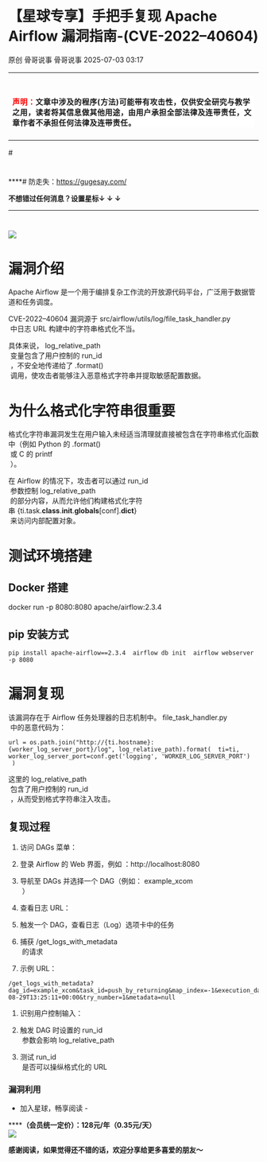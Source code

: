 #  【星球专享】手把手复现 Apache Airflow 漏洞指南-(CVE-2022–40604)  
原创 骨哥说事  骨哥说事   2025-07-03 03:17  
  
<table><tbody><tr><td data-colwidth="557" width="557" valign="top" style="word-break: break-all;"><h1 data-selectable-paragraph="" style="white-space: normal;outline: 0px;max-width: 100%;font-family: -apple-system, system-ui, &#34;Helvetica Neue&#34;, &#34;PingFang SC&#34;, &#34;Hiragino Sans GB&#34;, &#34;Microsoft YaHei UI&#34;, &#34;Microsoft YaHei&#34;, Arial, sans-serif;letter-spacing: 0.544px;background-color: rgb(255, 255, 255);box-sizing: border-box !important;overflow-wrap: break-word !important;"><strong style="outline: 0px;max-width: 100%;box-sizing: border-box !important;overflow-wrap: break-word !important;"><span style="outline: 0px;max-width: 100%;font-size: 18px;box-sizing: border-box !important;overflow-wrap: break-word !important;"><span style="color: rgb(255, 0, 0);"><strong><span style="font-size: 15px;"><span leaf="">声明：</span></span></strong></span><span style="font-size: 15px;"></span></span></strong><span style="outline: 0px;max-width: 100%;font-size: 18px;box-sizing: border-box !important;overflow-wrap: break-word !important;"><span style="font-size: 15px;"><span leaf="">文章中涉及的程序(方法)可能带有攻击性，仅供安全研究与教学之用，读者将其信息做其他用途，由用户承担全部法律及连带责任，文章作者不承担任何法律及连带责任。</span></span></span></h1></td></tr></tbody></table>#   
  
#   
  
****# 防走失：https://gugesay.com/  
  
******不想错过任何消息？设置星标****↓ ↓ ↓**  
****  
#   
  
  
![](https://mmbiz.qpic.cn/sz_mmbiz_png/hZj512NN8jlbXyV4tJfwXpicwdZ2gTB6XtwoqRvbaCy3UgU1Upgn094oibelRBGyMs5GgicFKNkW1f62QPCwGwKxA/640?wx_fmt=png&from=appmsg "")  
  
#   
# 漏洞介绍  
  
Apache Airflow 是一个用于编排复杂工作流的开放源代码平台，广泛用于数据管道和任务调度。  
  
CVE-2022–40604 漏洞源于 src/airflow/utils/log/file_task_handler.py  
 中日志 URL 构建中的字符串格式化不当。  
  
具体来说， log_relative_path  
 变量包含了用户控制的 run_id  
 ，不安全地传递给了 .format()  
 调用，使攻击者能够注入恶意格式字符串并提取敏感配置数据。  
# 为什么格式化字符串很重要  
  
格式化字符串漏洞发生在用户输入未经适当清理就直接被包含在字符串格式化函数中（例如 Python 的 .format()  
 或 C 的 printf  
 ）。  
  
在 Airflow 的情况下，攻击者可以通过 run_id  
 参数控制 log_relative_path  
 的部分内容，从而允许他们构建格式化字符串 {ti.task.__class__.__init__.__globals__[conf].__dict__}  
 来访问内部配置对象。  
# 测试环境搭建  
## Docker 搭建  
  
docker run -p 8080:8080 apache/airflow:2.3.4  
## pip 安装方式  
```
pip install apache-airflow==2.3.4  airflow db init  airflow webserver -p 8080
```  
# 漏洞复现  
  
该漏洞存在于 Airflow 任务处理器的日志机制中。 file_task_handler.py  
 中的恶意代码为：  
```
url = os.path.join("http://{ti.hostname}:{worker_log_server_port}/log", log_relative_path).format(  ti=ti, worker_log_server_port=conf.get('logging', 'WORKER_LOG_SERVER_PORT')  )
```  
  
这里的 log_relative_path  
 包含了用户控制的 run_id  
 ，从而受到格式字符串注入攻击。  
## 复现过程  
1. 访问 DAGs 菜单：  
  
1. 登录 Airflow 的 Web 界面，例如 ：http://localhost:8080  
  
1. 导航至 DAGs 并选择一个 DAG（例如： example_xcom  
 ）  
  
1. 查看日志 URL：  
  
1. 触发一个 DAG，查看日志（Log）选项卡中的任务  
  
1. 捕获 /get_logs_with_metadata  
 的请求  
  
1. 示例 URL：  
  
```
/get_logs_with_metadata?dag_id=example_xcom&task_id=push_by_returning&map_index=-1&execution_date=2022-08-29T13:25:11+00:00&try_number=1&metadata=null
```  
1. 识别用户控制输入：  
  
1. 触发 DAG 时设置的 run_id  
 参数会影响 log_relative_path  
  
1. 测试 run_id  
 是否可以操纵格式化的 URL  
  
### 漏洞利用  
  
- 加入星球，畅享阅读 -  
  
**********（会员统一定价）：128元/年（0.35元/天）******  
![](https://mmbiz.qpic.cn/sz_mmbiz_jpg/hZj512NN8jnMJtHJnShkTnh3vR3fmaqicPicANic6OEsobrpRjx5vG6mMTib1icuPmuG74h2bxC4eP6nMMzbs5QaSlw/640?wx_fmt=jpeg&from=appmsg "")  
  
**感谢阅读，如果觉得还不错的话，欢迎分享给更多喜爱的朋友～**  
  
